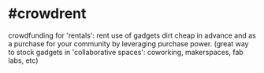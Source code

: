 # #crowdrent 
 crowdfunding for 'rentals': rent use of gadgets dirt cheap in advance and as a purchase for your community by leveraging purchase power. (great way to stock gadgets in 'collaborative spaces': coworking, makerspaces, fab labs, etc)
